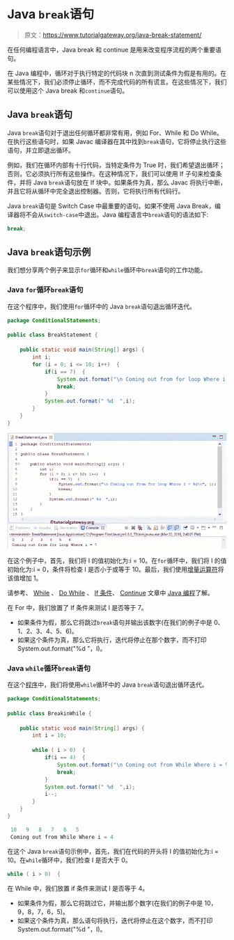 # Java `break`语句

> 原文：<https://www.tutorialgateway.org/java-break-statement/>

在任何编程语言中，Java break 和 continue 是用来改变程序流程的两个重要语句。

在 Java 编程中，循环对于执行特定的代码块 n 次直到测试条件为假是有用的。在某些情况下，我们必须停止循环，而不完成代码的所有谎言。在这些情况下，我们可以使用这个 Java break 和`continue`语句。

## Java `break`语句

Java `break`语句对于退出任何循环都非常有用，例如 For、While 和 Do While。在执行这些语句时，如果 Javac 编译器在其中找到`break`语句，它将停止执行这些语句，并立即退出循环。

例如，我们在循环内部有十行代码，当特定条件为 True 时，我们希望退出循环；否则，它必须执行所有这些操作。在这种情况下，我们可以使用 If 子句来检查条件，并将 Java `break`语句放在 If 块中。如果条件为真，那么 Javac 将执行中断，并且它将从循环中完全退出控制器。否则，它将执行所有代码行。

Java `break`语句是 Switch Case 中最重要的语句。如果不使用 Java Break，编译器将不会从`switch-case`中退出。Java 编程语言中`break`语句的语法如下:

```java
break;
```

## Java `break`语句示例

我们想分享两个例子来显示`for`循环和`while`循环中`break`语句的工作功能。

### Java `for`循环`break`语句

在这个程序中，我们使用`for`循环中的 Java `break`语句退出循环迭代。

```java
package ConditionalStatements;

public class BreakStatement {

	public static void main(String[] args) {
		int i;
		for (i = 0; i <= 10; i++)  {
			if(i == 7)  {
				System.out.format("\n Coming out from for loop Where i = %d\n", i);
				break;
			}
			System.out.format(" %d  ",i);
		}
	}
}
```

![Java Break Statement 0](img/b86a1b5dd6ab75ccb6583c9164695022.png)

在这个例子中，首先，我们将 I 的值初始化为:i = 10。在`for`循环中，我们将 I 的值初始化为:i = 0，条件将检查 I 是否小于或等于 10。最后，我们使用[增量运算符](https://www.tutorialgateway.org/increment-and-decrement-operators-in-java/)将该值增加 1。

请参考、 [While](https://www.tutorialgateway.org/java-while-loop/) 、 [Do While](https://www.tutorialgateway.org/java-do-while-loop/) 、 [If 条件](https://www.tutorialgateway.org/java-if-statement/)、 [Continue](https://www.tutorialgateway.org/java-continue-statement/) 文章中 [Java 编程](https://www.tutorialgateway.org/java-tutorial/)了解。

在 For 中，我们放置了 If 条件来测试 I 是否等于 7。

*   如果条件为假，那么它将跳过`break`语句并输出该数字(在我们的例子中是 0、1、2、3、4、5、6)。
*   如果这个条件为真，那么它将执行，迭代将停止在那个数字，而不打印 System.out.format("%d "，I)。

### Java `while`循环`break`语句

在这个[程序](https://www.tutorialgateway.org/learn-java-programs/)中，我们将使用`while`循环中的 Java `break`语句退出循环迭代。

```java
package ConditionalStatements;

public class BreakinWhile {

	public static void main(String[] args) {
		int i = 10;

		while ( i > 0)  {
			if(i == 4)  {
				System.out.format("\n Coming out from While Where i = %d", i);
				break;
			}
			System.out.format(" %d  ",i);
			i--;
		}
	}
}
```

```java
 10   9   8   7   6   5  
 Coming out from While Where i = 4
```

在这个 Java `break`语句示例中，首先，我们在代码的开头将 I 的值初始化为:i = 10。在`while`循环中，我们检查 I 是否大于 0。

```java
while ( i > 0)  {
```

在 While 中，我们放置 if 条件来测试 I 是否等于 4。

*   如果条件为假，那么它将跳过它，并输出那个数字(在我们的例子中是 10，9，8，7，6，5)。
*   如果这个条件为真，那么语句将执行，迭代将停止在这个数字，而不打印 System.out.format("%d "，I)。